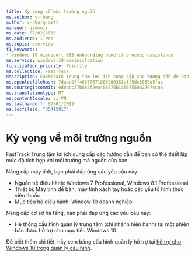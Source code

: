 ```yaml
---
title: Kỳ vọng về môi trường nguồn
ms.author: v-rberg
author: v-rberg-msft
manager: jimmuir
ms.date: 07/02/2019
ms.audience: ITPro
ms.topic: overview
f1_keywords:
- windows-10-microsoft-365-onboarding-benefit-process-assistance
ms.service: windows-10-administration
localization_priority: Priority
ms.collection: FastTrack
description: FastTrack Trung tâm lợi ích cung cấp các hướng dẫn để bạn có thể thiết lập mức độ tích hợp với môi trường mã nguồn của bạn cho việc triển khai Windows 10.
ms.openlocfilehash: 7daac9ff4637757188f980361aff5dc6050a5fac
ms.sourcegitcommit: ed0bbc37b887f2ea408575b1a667550b2797cc0a
ms.translationtype: MT
ms.contentlocale: vi-VN
ms.lasthandoff: 07/01/2019
ms.locfileid: "35415817"
---
```

# <a name="source-environment-expectations"></a>Kỳ vọng về môi trường nguồn

FastTrack Trung tâm lợi ích cung cấp các hướng dẫn để bạn có thể thiết lập mức độ tích hợp với môi trường mã nguồn của bạn.
  
Nâng cấp máy tính, bạn phải đáp ứng các yêu cầu này:

- Nguồn hệ điều hành: Windows 7 Professional, Windows 8.1 Professional
- Thiết bị: Máy tính để bàn, máy tính xách tay hoặc các yếu tố hình thức viên thuốc
- Mục tiêu hệ điều hành: Window 10 doanh nghiệp

Nâng cấp cơ sở hạ tầng, bạn phải đáp ứng các yêu cầu này:   

- Hệ thống cấu hình quản lý trung tâm (chi nhánh hiện hành) tại một phiên bản được hỗ trợ cho mục tiêu Windows 10

Để biết thêm chi tiết, hãy xem bảng cấu hình quản lý hỗ trợ tại [hỗ trợ cho Windows 10 trong quản lý cấu hình](https://docs.microsoft.com/en-us/sccm/core/plan-design/configs/support-for-windows-10).
  

 